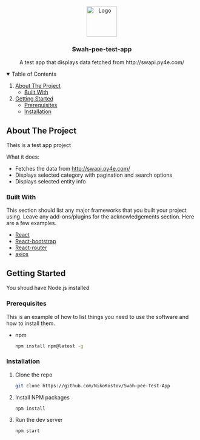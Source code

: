 <!-- PROJECT LOGO -->
<br />
<p align="center">
  <a href="https://github.com/NikoKostov/Swah-pee-Test-App">
    <img src="star.svg" alt="Logo" width="80" height="80">
  </a>

  <h3 align="center">Swah-pee-test-app</h3>

  <p align="center">
    A test app that displays data fetched from http://swapi.py4e.com/ 
   
  </p>
</p>

<!-- TABLE OF CONTENTS -->
<details open="open">
  <summary>Table of Contents</summary>
  <ol>
    <li>
      <a href="#about-the-project">About The Project</a>
      <ul>
        <li><a href="#built-with">Built With</a></li>
      </ul>
    </li>
    <li>
      <a href="#getting-started">Getting Started</a>
      <ul>
        <li><a href="#prerequisites">Prerequisites</a></li>
        <li><a href="#installation">Installation</a></li>
      </ul>
    </li>
      </ol>
</details>

<!-- ABOUT THE PROJECT -->

## About The Project

Theis is a test app project

What it does:

- Fetches the data from http://swapi.py4e.com/
- Displays selected category with pagination and search options
- Displays selected entity info

### Built With

This section should list any major frameworks that you built your project using. Leave any add-ons/plugins for the acknowledgements section. Here are a few examples.

- [React](https://reactjs.org/)
- [React-bootstrap](https://react-bootstrap.github.io/)
- [React-router](https://reactrouter.com/)
- [axios](https://github.com/axios/axios)

<!-- GETTING STARTED -->

## Getting Started

You shoud have Node.js installed

### Prerequisites

This is an example of how to list things you need to use the software and how to install them.

- npm
  ```sh
  npm install npm@latest -g
  ```

### Installation

1. Clone the repo
   ```sh
   git clone https://github.com/NikoKostov/Swah-pee-Test-App
   ```
2. Install NPM packages
   ```sh
   npm install
   ```
3. Run the dev server
   ```sh
   npm start
   ```
